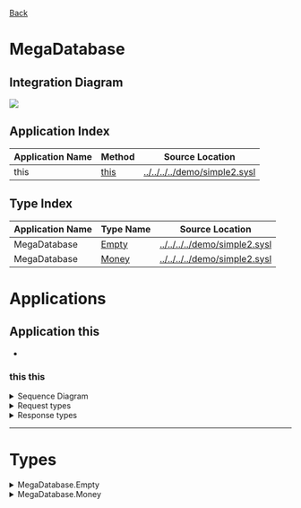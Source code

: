 

[Back](../README.md)


# MegaDatabase

## Integration Diagram
![](https://plantuml.com/plantuml/svg/~1UDgCZazBjL0GnlVpAUPTkHAkl14jBdAzQj6YAuJH8a8c7Jm7pnyvPwGY-kuXHckVtJFFZ-6Nx0ua2UxABreyjSrTVQaVYxQki6og6jCKgmOlJOjrTT_--qDtVztj2gSe56In1aIBONpWaIeIUgF8eFJ068K3U_cS6M9FXj7I1sRN_s-kKB4UbK2Sj9ifaCNUszaxTe9VW7YcVXg3NznGUkC3tXeVo3mhBRokFWmSjkLig9y0iGZ1ls-dCcWRlODlU155yeeKiJkiHSUjP7WyAZqgiqhaENG7JDCSkmnEx8R5cfy0003__yBrRDq0)







## Application Index
| Application Name | Method | Source Location |
----|----|----
this | [this](#this-this) | [../../../../demo/simple2.sysl](../../../../demo/simple2.sysl)|  

## Type Index
| Application Name | Type Name | Source Location |
----|----|----
MegaDatabase | [Empty](#MegaDatabase.Empty) | [../../../../demo/simple2.sysl](../../../../demo/simple2.sysl)|
MegaDatabase | [Money](#MegaDatabase.Money) | [../../../../demo/simple2.sysl](../../../../demo/simple2.sysl)|




# Applications








## Application this

- 





### this this


<details>
<summary>Sequence Diagram</summary>

![](https://plantuml.com/plantuml/svg/~1UDfI9nfmgQih40MWIXr3G_pTNVrSWnn3N5qKdFrTN1LqTHLS_1Ny_4CKN5qyGnJXIeasbMYtSZaKboGMbPJcvd0bv-UL5ENdA2YLP6GMAoaa5Yl46t0LPsVc5IGM9UOgv2PM-AOM5oUcfmPdLgKg69aQS9LabkIaAe2KAzZeWcakMriKleAjBLUqhbsyWO8LH3unkIIpBB4a5MHsIYeopo4rBmNa3400003__rbaKLi0)
</details>

<details>
<summary>Request types</summary>

#### Request types

No Request types





</details>
<details>
<summary>Response types</summary>

#### Response types



No Response Types


</details>

---




# Types




<details>
<summary>MegaDatabase.Empty</summary>

### MegaDatabase.Empty

- Empty Empty Empty

![](https://plantuml.com/plantuml/svg/~1UDfoA2v9B2efpStXKYSQSAchAn05e4eTGqFytLtzN8CSGrnT59pzNLmLT7KLNFmL_Fn355nTF4CKuKg9DfLejt8bvoGM5oie-QQc9xeabYGc9HQdkkOMb5GgAIGMAyGRsDWeQBZev1SbPsIcQ2hOsIbKSzLoEQJcfO3211000F__kV0uRm00)

[Full Diagram](https://plantuml.com/plantuml/svg/~1UDfoA2v9B2efpStXKYSQSAchAn05e4eTGqFytLtzN8CSGrnT59pzNLmLT7KLNFmL_Fn355nTF4CKuKg9DfLejt8bvoGM5oie-QQc9xeabYGc9HQdwhdc5fHKAYaa5Yl46zZOA6YuwEGN9MTafcWgsDafL7FLSZcavgM00WKG003__-skE9q0)

#### Fields

| Field name | Type | Description |
|----|----|----|

</details>
<details>
<summary>MegaDatabase.Money</summary>

### MegaDatabase.Money

- Money Money Money

![](https://plantuml.com/plantuml/svg/~1UDfoA2v9B2efpStXKYSQSAchAn05e4eTGqFytLtzN8CSGrnT59pzNLmLT7KLNFmL_Fn355nTF4CKuKg9DfLejt8bvoGM5oie-URdfLOgAIGMAyGRADZOA6YuwEGN9MTafcWgsDafL7DfAoJcvfVcbIXOAMJcbN3LSZcavgM0mWKG003__sCmEAS0)

[Full Diagram](https://plantuml.com/plantuml/svg/~1UDgCaB4AmZ0KHVTynRLB5QquIoajlY0ERK3YBCysQA5De4a74VzT177EcG-Noobzu2dCuo3IQ4IQ8egVMbsqEif6dYij2GT54ba6KcYKXgIJNlpLwDNehw8Ts7iajRapSU0RUxEjdJNF1EnntI7FiQIDczf7twrG57Y9DNXqimtOexT1l4LfRFUDz0a00F__bZ8zP000)

#### Fields

| Field name | Type | Description |
|----|----|----|
| amount | int | |

</details>



<div class="footer">

